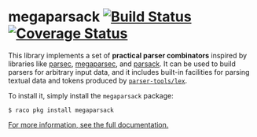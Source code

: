 # megaparsack [![Build Status](https://travis-ci.org/lexi-lambda/megaparsack.svg?branch=master)](https://travis-ci.org/lexi-lambda/megaparsack) [![Coverage Status](https://coveralls.io/repos/github/lexi-lambda/megaparsack/badge.svg?branch=master)](https://coveralls.io/github/lexi-lambda/megaparsack?branch=master)

This library implements a set of **practical parser combinators** inspired by libraries like [parsec][parsec], [megaparsec][megaparsec], and [parsack][parsack]. It can be used to build parsers for arbitrary input data, and it includes built-in facilities for parsing textual data and tokens produced by [`parser-tools/lex`][parser-tools/lex].

To install it, simply install the `megaparsack` package:

```
$ raco pkg install megaparsack
```

[For more information, see the full documentation.][megaparsack-doc]

[megaparsack-doc]: http://docs.racket-lang.org/megaparsack/
[megaparsec]: https://hackage.haskell.org/package/megaparsec
[parsack]: http://docs.racket-lang.org/parsack/
[parsec]: https://hackage.haskell.org/package/parsec
[parser-tools/lex]: http://docs.racket-lang.org/parser-tools/Lexers.html
